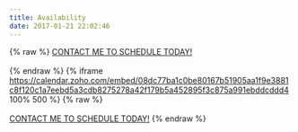```yaml
---
title: Availability
date: 2017-01-21 22:02:46
---
```

{% raw %}
<a class="btn btn-primary" href="/#contact">CONTACT ME TO SCHEDULE TODAY!</a>
<br/>
<br/>
{% endraw %}
{% iframe https://calendar.zoho.com/embed/08dc77ba1c0be80167b51905aa1f9e3881c8f120c1a7eebd5a3cdb8275278a42f179b5a452895f3c875a991ebddcddd4 100% 500 %}
{% raw %}
<br/>
<br/>
<a class="btn btn-primary" href="/#contact">CONTACT ME TO SCHEDULE TODAY!</a>
{% endraw %}